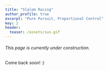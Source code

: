 ```yaml
---
title: "Slalom Racing"
author_profile: true
excerpt: "Pure Pursuit, Proportional Control"
key: 2
header:
  teaser: /assets/sus.gif
---
```

###### This page is currently under construction.

Come back soon! :) 

